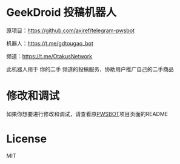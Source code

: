 # GeekDroid 投稿机器人

原项目：https://github.com/axiref/telegram-pwsbot

机器人：https://t.me/gdtougao_bot

频道：https://t.me/OtakusNetwork

此机器人用于 你的二手 频道的投稿服务，协助用户推广自己的二手商品

# 修改和调试

如果你想要进行修改和调试，请查看原[PWSBOT](https://github.com/axiref/telegram-pwsbot)项目页面的README

# License

MIT

